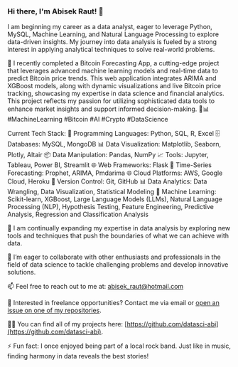 ### Hi there, I'm Abisek Raut! 👋

I am beginning my career as a data analyst, eager to leverage Python, MySQL, Machine Learning, and Natural Language Processing to explore data-driven insights. My journey into data analysis is fueled by a strong interest in applying analytical techniques to solve real-world problems.

🔭 I recently completed a Bitcoin Forecasting App, a cutting-edge project that leverages advanced machine learning models and real-time data to predict Bitcoin price trends. This web application integrates ARIMA and XGBoost models, along with dynamic visualizations and live Bitcoin price tracking, showcasing my expertise in data science and financial analytics. This project reflects my passion for utilizing sophisticated data tools to enhance market insights and support informed decision-making. 🚀📊 #MachineLearning #Bitcoin #AI #Crypto #DataScience

Current Tech Stack:
🐍 Programming Languages: Python, SQL, R, Excel
🗄️ Databases: MySQL, MongoDB
📊 Data Visualization: Matplotlib, Seaborn, Plotly, Altair
📦 Data Manipulation: Pandas, NumPy
📈 Tools: Jupyter, Tableau, Power BI, Streamlit
🌐 Web Frameworks: Flask
🔮 Time-Series Forecasting: Prophet, ARIMA, Pmdarima
🌐 Cloud Platforms: AWS, Google Cloud, Heroku
🔧 Version Control: Git, GitHub
📊 Data Analytics: Data Wrangling, Data Visualization, Statistical Modeling
🤖 Machine Learning: Scikit-learn, XGBoost, Large Language Models (LLMs), Natural Language 
                                    Processing (NLP), Hypothesis Testing, Feature Engineering, Predictive Analysis, 
                                    Regression and Classification Analysis

🌱 I am continually expanding my expertise in data analysis by exploring new tools and techniques that push the boundaries of what we can achieve with data.

👯 I’m eager to collaborate with other enthusiasts and professionals in the field of data science to tackle challenging problems and develop innovative solutions.

📫 Feel free to reach out to me at: [abisek_raut@hotmail.com](mailto:abisek_raut@hotmail.com)

💼 Interested in freelance opportunities? Contact me via email or [open an issue on one of my repositories](https://github.com/datasci-abi).

👨‍💻 You can find all of my projects here: [https://github.com/datasci-abi](https://github.com/datasci-abi).

⚡ Fun fact: I once enjoyed being part of a local rock band. Just like in music, finding harmony in data reveals the best stories!
